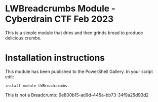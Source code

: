 # LWBreadcrumbs Module - Cyberdrain CTF Feb 2023

This is a simple module that dries and then grinds bread to produce delicious crumbs.

# Installation instructions

This module has been published to the PowerShell Gallery. In your script edit:  

```
install-module LWBreadcrumbs
```

This is not a Breadcrumb: 6e800b15-ad9d-445a-bb73-34f9a25d93d2